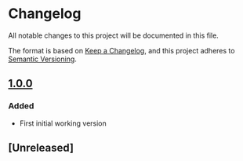 # Changelog
All notable changes to this project will be documented in this file.

The format is based on [Keep a Changelog](https://keepachangelog.com/en/1.0.0/),
and this project adheres to [Semantic Versioning](https://semver.org/spec/v2.0.0.html).

## [1.0.0]
### Added 
 - First initial working version 

## [Unreleased]

[1.0.0]: https://github.com/badawe/ScriptableObjectCollection/releases/tag/v1.0.0


